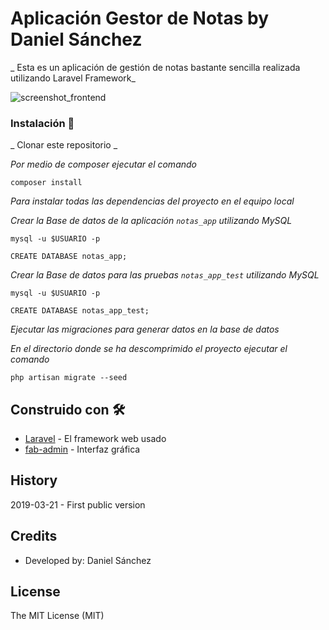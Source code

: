 # Aplicación Gestor de Notas by Daniel Sánchez

_ Esta es un aplicación de gestión de notas bastante sencilla realizada utilizando Laravel Framework_

![screenshot_frontend](https://user-images.githubusercontent.com/42616141/54733020-8ec05a80-4b6d-11e9-81a2-392a10c8dec6.png)

### Instalación 🔧

_ Clonar este repositorio _

_Por medio de composer ejecutar el comando_

```
composer install
```

_Para instalar todas las dependencias del proyecto en el equipo local_

_Crear la Base de datos de la aplicación `notas_app` utilizando MySQL_

```
mysql -u $USUARIO -p 

CREATE DATABASE notas_app;
```

_Crear la Base de datos para las pruebas `notas_app_test` utilizando MySQL_

```
mysql -u $USUARIO -p 

CREATE DATABASE notas_app_test;
```

_Ejecutar las migraciones para generar datos en la base de datos_

_En el directorio donde se ha descomprimido el proyecto ejecutar el comando_

```
php artisan migrate --seed
```

## Construido con 🛠️

* [Laravel](https://laravel.com/) - El framework web usado
* [fab-admin](http://fab-admin-templates.multipurposethemes.com/fab-admin/src/) - Interfaz gráfica

## History
2019-03-21 - First public version

## Credits
- Developed by: Daniel Sánchez

## License
The MIT License (MIT)